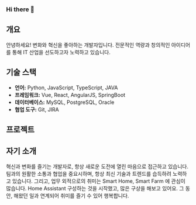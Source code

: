 ### Hi there 👋

## 개요

안녕하세요! 변화와 혁신을 좋아하는 개발자입니다. 전문적인 역량과 창의적인 아이디어를 통해 IT 산업을 선도하고자 노력하고 있습니다.

## 기술 스택

- **언어:** Python, JavaScript, TypeScript, JAVA
- **프레임워크:** Vue, React, AngularJS, SpringBoot
- **데이터베이스:** MySQL, PostgreSQL, Oracle
- **협업 도구:** Git, JIRA

## 프로젝트
## 자기 소개
혁신과 변화를 즐기는 개발자로, 항상 새로운 도전에 열린 마음으로 접근하고 있습니다. 
팀과의 원활한 소통과 협업을 중요시하며, 항상 최신 기술과 트렌드를 습득하려 노력하고 있습니다.
그리고, 업무 외적으로의 취미는 Smart Home, Smart Farm 에 관심이 많습니다.
Home Assistant 구성하는 것을 시작했고, 많은 구상을 해보고 있어요.
그 동안, 해왔던 일과 연계되어 취미를 즐기 수 있어 행복합니다.
